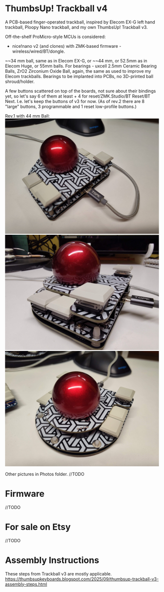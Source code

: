# ThumbsUp! Trackball v4

A PCB-based finger-operated trackball, inspired by Elecom EX-G left hand trackball, Ploopy Nano trackball, and my own ThumbsUp! Trackball v3.
 
Off-the-shelf ProMicro-style MCUs is considered: 
- nice!nano v2 (and clones) with ZMK-based firmware - wireless/wired/BT/dongle.

~~34 mm ball, same as in Elecom EX-G, or ~~44 mm, or 52.5mm as in Elecom Huge, or 55mm balls.
For bearings - uxcell 2.5mm Ceramic Bearing Balls, ZrO2 Zirconium Oxide Ball, again, the same as used to improve my Elecom trackballs.
Bearings to be implanted into PCBs, no 3D-printed ball shroud/holder.

A few buttons scattered on top of the boards, not sure about their bindings yet, so let's say 6 of them at least + 4 for reset/ZMK.Studio/BT Reset/BT Next.
I.e. let's keep the buttons of v3 for now.
(As of rev.2 there are 8 "large" buttons, 3 programmable and 1 reset low-profile buttons.)

Rev.1 with 44 mm Ball:
![Photos](https://github.com/ak66666/ThumbsUp-Trackball-v4/blob/main/Photos/B4_rev1_1.jpg)
![Photos](https://github.com/ak66666/ThumbsUp-Trackball-v4/blob/main/Photos/B4_rev1_2.jpg)
![Photos](https://github.com/ak66666/ThumbsUp-Trackball-v4/blob/main/Photos/B4_rev1_3_back.jpg)

Other pictures in Photos folder.
//TODO

# Firmware

//TODO

# For sale on Etsy
 
//TODO

# Assembly Instructions

These steps from Trackball v3 are mostly applicable.
https://thumbsupkeyboards.blogspot.com/2025/09/thumbsup-trackball-v3-assembly-steps.html
